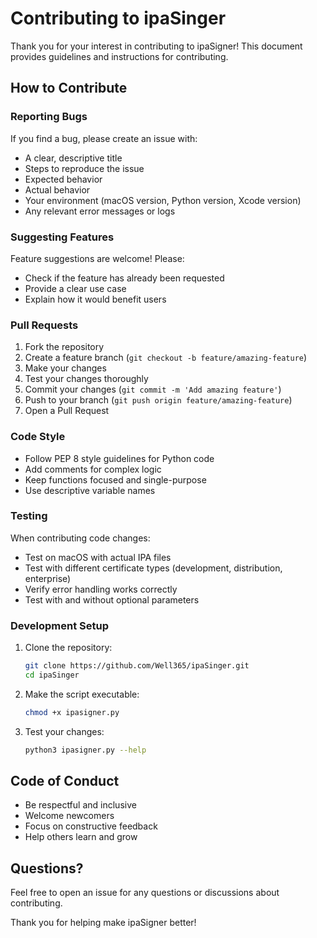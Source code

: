# Contributing to ipaSinger

Thank you for your interest in contributing to ipaSigner! This document provides guidelines and instructions for contributing.

## How to Contribute

### Reporting Bugs

If you find a bug, please create an issue with:
- A clear, descriptive title
- Steps to reproduce the issue
- Expected behavior
- Actual behavior
- Your environment (macOS version, Python version, Xcode version)
- Any relevant error messages or logs

### Suggesting Features

Feature suggestions are welcome! Please:
- Check if the feature has already been requested
- Provide a clear use case
- Explain how it would benefit users

### Pull Requests

1. Fork the repository
2. Create a feature branch (`git checkout -b feature/amazing-feature`)
3. Make your changes
4. Test your changes thoroughly
5. Commit your changes (`git commit -m 'Add amazing feature'`)
6. Push to your branch (`git push origin feature/amazing-feature`)
7. Open a Pull Request

### Code Style

- Follow PEP 8 style guidelines for Python code
- Add comments for complex logic
- Keep functions focused and single-purpose
- Use descriptive variable names

### Testing

When contributing code changes:
- Test on macOS with actual IPA files
- Test with different certificate types (development, distribution, enterprise)
- Verify error handling works correctly
- Test with and without optional parameters

### Development Setup

1. Clone the repository:
   ```bash
   git clone https://github.com/Well365/ipaSinger.git
   cd ipaSinger
   ```

2. Make the script executable:
   ```bash
   chmod +x ipasigner.py
   ```

3. Test your changes:
   ```bash
   python3 ipasigner.py --help
   ```

## Code of Conduct

- Be respectful and inclusive
- Welcome newcomers
- Focus on constructive feedback
- Help others learn and grow

## Questions?

Feel free to open an issue for any questions or discussions about contributing.

Thank you for helping make ipaSigner better!
